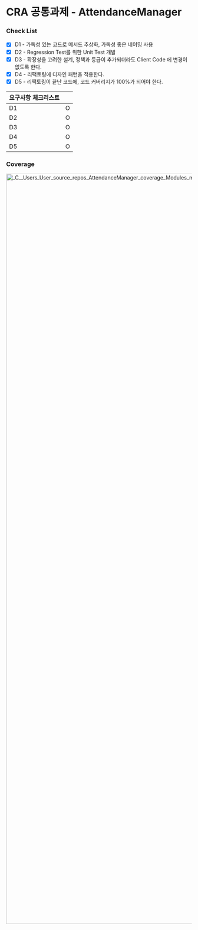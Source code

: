 # CRA 공통과제 - AttendanceManager

### Check List


- [x] D1 - 가독성 있는 코드로 메서드 추상화, 가독성 좋은 네이밍 사용
- [x] D2 - Regression Test를 위한 Unit Test 개발
- [x] D3 - 확장성을 고려한 설계, 정책과 등급이 추가되더라도 Client Code 에 변경이 없도록 한다.
- [x] D4 - 리팩토링에 디자인 패턴을 적용한다.
- [x] D5 - 리팩토링이 끝난 코드에, 코드 커버리지가 100%가 되어야 한다.

|요구사항 체크리스트||
|------|---|
|D1|O|
|D2|O|
|D3|O|
|D4|O|
|D5|O|

### Coverage
<img width="1292" height="2033" alt="_C__Users_User_source_repos_AttendanceManager_coverage_Modules_mission2 html" src="https://github.com/user-attachments/assets/586fafbb-1b81-4d3b-907d-bae92acff356" />


